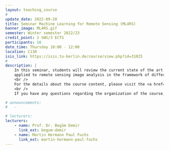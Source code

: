 ```yaml
---
layout: teaching_course
#
update_date: 2022-09-20
title: Seminar Machine Learning for Remote Sensing (ML4RS)
banner_image: ML4RS.gif
semester: Winter semester 2022/23
credit_point: 2 SWS/3 ECTS
participants: 16
date_time: Thursday 10:00 - 12:00
location: C130
isis_link: https://isis.tu-berlin.de/course/view.php?id=31025
#
description: |
    In this seminar, students will review the current state of the art in the field of machine learning
    applied to remote sensing image analysis in the framework of different Earth observation applications.
    <br />
    For the details about the course content, please visit the <a href="https://moseskonto.tu-berlin.de/moses/modultransfersystem/bolognamodule/beschreibung/anzeigen.html?nummer=40928&version=2&sprache=2" target="_blank">Moses</a> page. <br />
    <br />
    If you have any questions regarding the organization of the course, do not hesitate to contact us at: <a href="mailto:sekr@rsim.tu-berlin.de">sekr@rsim.tu-berlin.de</a>.

# announcements:
#   -

# lecturers:
lecturers:
    - name: Prof. Dr. Begüm Demir
      link_ext: begum-demir
    - name: Martin Hermann Paul Fuchs
      link_ext: martin-hermann-paul-fuchs
---
```

